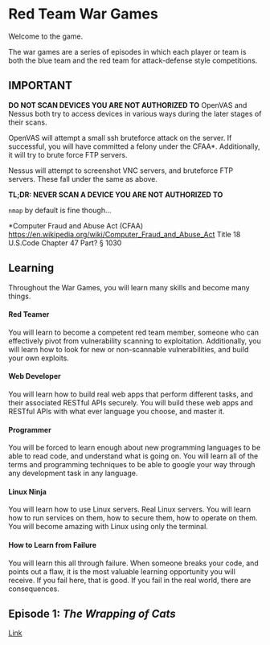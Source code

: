 # Red Team War Games

Welcome to the game.

The war games are a series of episodes in which each player or team is both the blue team and the red team for attack-defense style competitions.

## IMPORTANT

**DO NOT SCAN DEVICES YOU ARE NOT AUTHORIZED TO**
OpenVAS and Nessus both try to access devices in various ways during the later stages of their scans.

OpenVAS will attempt a small ssh bruteforce attack on the server. If successful, you will have committed a felony under the CFAA*. Additionally, it will try to brute force FTP servers.

Nessus will attempt to screenshot VNC servers, and bruteforce FTP servers. These fall under the same as above.

**TL;DR: NEVER SCAN A DEVICE YOU ARE NOT AUTHORIZED TO**

`nmap` by default is fine though...



\*Computer Fraud and Abuse Act (CFAA)
https://en.wikipedia.org/wiki/Computer_Fraud_and_Abuse_Act
Title 18 U.S.Code Chapter 47  Part? § 1030

## Learning

Throughout the War Games, you will learn many skills and become many things.

#### Red Teamer

You will learn to become a competent red team member, someone who can effectively pivot from vulnerability scanning to exploitation. Additionally, you will learn how to look for new or non-scannable vulnerabilities, and build your own exploits.

#### Web Developer

You will learn how to build real web apps that perform different tasks, and their associated RESTful APIs securely. You will build these web apps and RESTful APIs with what ever language you choose, and master it.

#### Programmer

You will be forced to learn enough about new programming languages to be able to read code, and understand what is going on. You will learn all of the terms and programming techniques to be able to google your way through any development task in any language.

#### Linux Ninja

You will learn how to use Linux servers. Real Linux servers. You will learn how to run services on them, how to secure them, how to operate on them. You will become amazing with Linux using only the terminal.

#### How to Learn from Failure

You will learn this all through failure. When someone breaks your code, and points out a flaw, it is the most valuable learning opportunity you will receive. If you fail here, that is good. If you fail in the real world, there are consequences.

## Episode 1: *The Wrapping of Cats*
[Link](/episode1)
